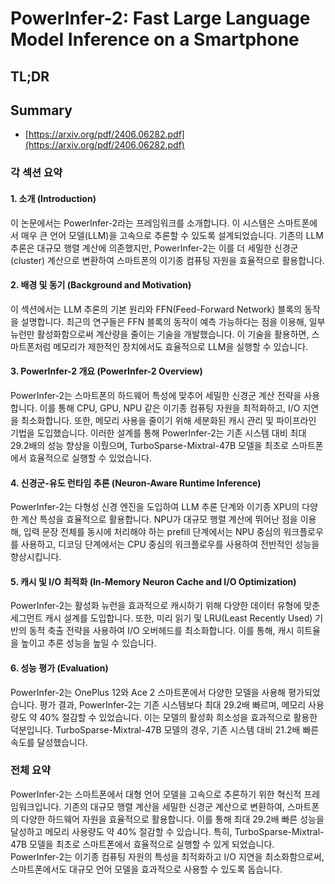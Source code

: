 # PowerInfer-2: Fast Large Language Model Inference on a Smartphone
## TL;DR
## Summary
- [https://arxiv.org/pdf/2406.06282.pdf](https://arxiv.org/pdf/2406.06282.pdf)

### 각 섹션 요약

#### 1. 소개 (Introduction)
이 논문에서는 PowerInfer-2라는 프레임워크를 소개합니다. 이 시스템은 스마트폰에서 매우 큰 언어 모델(LLM)을 고속으로 추론할 수 있도록 설계되었습니다. 기존의 LLM 추론은 대규모 행렬 계산에 의존했지만, PowerInfer-2는 이를 더 세밀한 신경군(cluster) 계산으로 변환하여 스마트폰의 이기종 컴퓨팅 자원을 효율적으로 활용합니다.

#### 2. 배경 및 동기 (Background and Motivation)
이 섹션에서는 LLM 추론의 기본 원리와 FFN(Feed-Forward Network) 블록의 동작을 설명합니다. 최근의 연구들은 FFN 블록의 동작이 예측 가능하다는 점을 이용해, 일부 뉴런만 활성화함으로써 계산량을 줄이는 기술을 개발했습니다. 이 기술을 활용하면, 스마트폰처럼 메모리가 제한적인 장치에서도 효율적으로 LLM을 실행할 수 있습니다.

#### 3. PowerInfer-2 개요 (PowerInfer-2 Overview)
PowerInfer-2는 스마트폰의 하드웨어 특성에 맞추어 세밀한 신경군 계산 전략을 사용합니다. 이를 통해 CPU, GPU, NPU 같은 이기종 컴퓨팅 자원을 최적화하고, I/O 지연을 최소화합니다. 또한, 메모리 사용을 줄이기 위해 세분화된 캐시 관리 및 파이프라인 기법을 도입했습니다. 이러한 설계를 통해 PowerInfer-2는 기존 시스템 대비 최대 29.2배의 성능 향상을 이뤘으며, TurboSparse-Mixtral-47B 모델을 최초로 스마트폰에서 효율적으로 실행할 수 있었습니다.

#### 4. 신경군-유도 런타임 추론 (Neuron-Aware Runtime Inference)
PowerInfer-2는 다형성 신경 엔진을 도입하여 LLM 추론 단계와 이기종 XPU의 다양한 계산 특성을 효율적으로 활용합니다. NPU가 대규모 행렬 계산에 뛰어난 점을 이용해, 입력 문장 전체를 동시에 처리해야 하는 prefill 단계에서는 NPU 중심의 워크플로우를 사용하고, 디코딩 단계에서는 CPU 중심의 워크플로우를 사용하여 전반적인 성능을 향상시킵니다.

#### 5. 캐시 및 I/O 최적화 (In-Memory Neuron Cache and I/O Optimization)
PowerInfer-2는 활성화 뉴런을 효과적으로 캐시하기 위해 다양한 데이터 유형에 맞춘 세그먼트 캐시 설계를 도입합니다. 또한, 미리 읽기 및 LRU(Least Recently Used) 기반의 동적 축출 전략을 사용하여 I/O 오버헤드를 최소화합니다. 이를 통해, 캐시 히트율을 높이고 추론 성능을 높일 수 있습니다.

#### 6. 성능 평가 (Evaluation)
PowerInfer-2는 OnePlus 12와 Ace 2 스마트폰에서 다양한 모델을 사용해 평가되었습니다. 평가 결과, PowerInfer-2는 기존 시스템보다 최대 29.2배 빠르며, 메모리 사용량도 약 40% 절감할 수 있었습니다. 이는 모델의 활성화 희소성을 효과적으로 활용한 덕분입니다. TurboSparse-Mixtral-47B 모델의 경우, 기존 시스템 대비 21.2배 빠른 속도를 달성했습니다.

### 전체 요약
PowerInfer-2는 스마트폰에서 대형 언어 모델을 고속으로 추론하기 위한 혁신적 프레임워크입니다. 기존의 대규모 행렬 계산을 세밀한 신경군 계산으로 변환하여, 스마트폰의 다양한 하드웨어 자원을 효율적으로 활용합니다. 이를 통해 최대 29.2배 빠른 성능을 달성하고 메모리 사용량도 약 40% 절감할 수 있습니다. 특히, TurboSparse-Mixtral-47B 모델을 최초로 스마트폰에서 효율적으로 실행할 수 있게 되었습니다. PowerInfer-2는 이기종 컴퓨팅 자원의 특성을 최적화하고 I/O 지연을 최소화함으로써, 스마트폰에서도 대규모 언어 모델을 효과적으로 사용할 수 있도록 돕습니다.